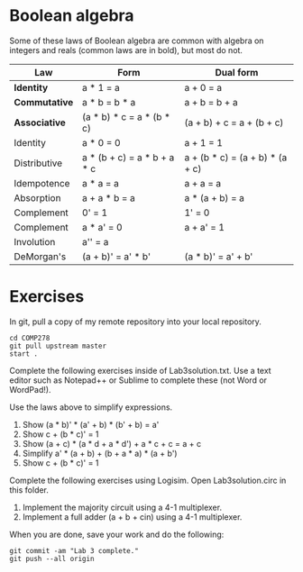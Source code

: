 # Boolean algebra

Some of these laws of Boolean algebra are common with algebra on integers and reals (common laws are in bold), but most do not.

Law                | Form                        | Dual form
------------------ | --------------------------- | -----------
**Identity**       | a * 1 = a                   | a + 0 = a
**Commutative**    | a * b = b * a               | a + b = b + a
**Associative**    | (a * b) * c = a * (b * c)   | (a + b) + c = a + (b + c)
Identity           | a * 0 = 0                   | a + 1 = 1
Distributive       | a * (b + c) = a * b + a * c | a + (b * c) = (a + b) * (a + c)
Idempotence        | a * a = a                   | a + a = a
Absorption         | a + a * b = a               | a * (a + b) = a
Complement         | 0' = 1                      | 1' = 0
Complement         | a * a' = 0                  | a + a' = 1
Involution         | a'' = a                     |
DeMorgan's         | (a + b)' = a' * b'          | (a * b)' = a' + b'

# Exercises
In git, pull a copy of my remote repository into your local repository.

	cd COMP278
	git pull upstream master
	start .

Complete the following exercises inside of Lab3solution.txt. Use a text editor such as Notepad++ or Sublime to complete these (not Word or WordPad!).

Use the laws above to simplify expressions.

1. Show (a * b)' * (a' + b) * (b' + b) = a'
2. Show c + (b * c)' = 1
3. Show (a + c) * (a * d + a * d') + a * c + c = a + c
4. Simplify a' * (a + b) + (b + a * a) * (a + b')
5. Show c + (b * c)' = 1

Complete the following exercises using Logisim. Open Lab3solution.circ in this folder.

1. Implement the majority circuit using a 4-1 multiplexer.
2. Implement a full adder (a + b + cin) using a 4-1 multiplexer.

When you are done, save your work and do the following:

	git commit -am "Lab 3 complete."
	git push --all origin
